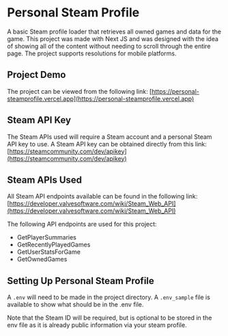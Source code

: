 # Personal Steam Profile

A basic Steam profile loader that retrieves all owned games and data for the game. This project was made with Next JS and was designed with the idea of showing all of the content without needing to scroll through the entire page. The project supports resolutions for mobile platforms.

## Project Demo

The project can be viewed from the following link: [https://personal-steamprofile.vercel.app](https://personal-steamprofile.vercel.app)

## Steam API Key

The Steam APIs used will require a Steam account and a personal Steam API key to use. A Steam API key can be obtained directly from this link: [https://steamcommunity.com/dev/apikey](https://steamcommunity.com/dev/apikey)

## Steam APIs Used

All Steam API endpoints available can be found in the following link: [https://developer.valvesoftware.com/wiki/Steam_Web_API](https://developer.valvesoftware.com/wiki/Steam_Web_API)

The following API endpoints are used for this project:

- GetPlayerSummaries
- GetRecentlyPlayedGames
- GetUserStatsForGame
- GetOwnedGames

## Setting Up Personal Steam Profile

A `.env` will need to be made in the project directory. A `.env_sample` file is available to show what should be in the .env file.

Note that the Steam ID will be required, but is optional to be stored in the env file as it is already public information via your steam profile.
